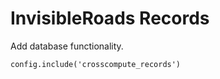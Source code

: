 InvisibleRoads Records
======================
Add database functionality.

    config.include('crosscompute_records')
